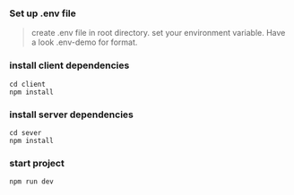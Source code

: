 ### Set up .env file
> create .env file in root directory.
set your environment variable. Have a look .env-demo for format.

### install client dependencies
```
cd client 
npm install
```

### install server dependencies
```
cd sever 
npm install
```
### start project 
```
npm run dev
```
